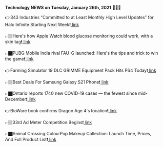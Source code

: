 <b>Technology NEWS on Tuesday, January 26th, 2021</b> 📡📡📡 

👉343 Industries “Committed to at Least Monthly High Level Updates” for Halo Infinite Starting Next Week❗️<a href='https://techblock.club/?p=9711'> link</a>

👉🏽Here's how Apple Watch blood glucose monitoring could work, with a skin tag❗️<a href='https://techblock.club/?p=9713'> link</a>

👉🏿PUBG Mobile India rival FAU-G launched: Here's the tips and trick to win the game❗️<a href='https://techblock.club/?p=9715'> link</a>

👉Farming Simulator 19 DLC GRIMME Equipment Pack Hits PS4 Today❗️<a href='https://techblock.club/?p=9717'> link</a>

👉🏽Best Deals For Samsung Galaxy S21 Phone❗️<a href='https://techblock.club/?p=9719'> link</a>

👉🏿Ontario reports 1740 new COVID-19 cases — the fewest since mid-December❗️<a href='https://techblock.club/?p=9721'> link</a>

👉BioWare book confirms Dragon Age 4's location❗️<a href='https://techblock.club/?p=9723'> link</a>

👉🏽33rd Ad Meter Competition Begins❗️<a href='https://techblock.club/?p=9725'> link</a>

👉🏿Animal Crossing ColourPop Makeup Collection: Launch Time, Prices, And Full Product List❗️<a href='https://techblock.club/?p=9727'> link</a>


